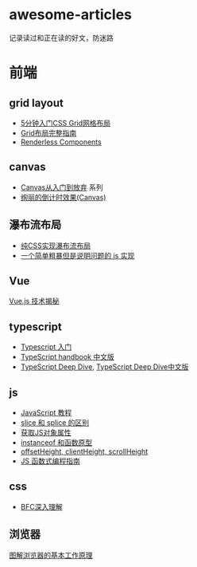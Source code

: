 # awesome-articles
记录读过和正在读的好文，防迷路

# 前端

## grid layout
* [5分钟入门CSS Grid网格布局](https://juejin.im/post/5a1ef019f265da432b4a963c)
* [Grid布局完整指南](https://juejin.im/post/5a603aa8f265da3e243b90b5)
* [Renderless Components](https://adamwathan.me/renderless-components-in-vuejs/)

## canvas
* [Canvas从入门到放弃](https://www.jianshu.com/p/22aad1799524) 系列
* [绚丽的倒计时效果(Canvas)](https://www.jianshu.com/p/b15260fff6bd)

## 瀑布流布局
* [纯CSS实现瀑布流布局](https://www.w3cplus.com/css/pure-css-create-masonry-layout.html)
* [一个简单粗暴但是说明问题的 js 实现](https://github.com/AmberYLopez-demos/demos/tree/master/demo6)

## Vue
[Vue.js 技术揭秘](https://ustbhuangyi.github.io/vue-analysis/)

## typescript
* [Typescript 入门](https://ts.xcatliu.com/)
* [TypeScript handbook 中文版](https://zhongsp.gitbooks.io/typescript-handbook)
* [TypeScript Deep Dive](https://basarat.gitbooks.io/typescript/content/?q=), [TypeScript Deep Dive中文版](https://jkchao.github.io/typescript-book-chinese/)

## js
* [JavaScript 教程](https://wangdoc.com/javascript/index.html)
* [slice 和 splice 的区别](https://github.com/muwenzi/Program-Blog/issues/83)
* [获取JS对象属性](https://xiaogliu.github.io/2017/08/06/get-js-object-properties/)
* [instanceof 和函数原型](http://www.xieluping.cn/2017/08/18/instanceof/)
* [offsetHeight, clientHeight, scrollHeight](https://stackoverflow.com/questions/22675126/what-is-offsetheight-clientheight-scrollheight/22675563)
* [JS 函数式编程指南](https://legacy.gitbook.com/book/llh911001/mostly-adequate-guide-chinese/details)

## css 
* [BFC深入理解](https://juejin.im/post/5909db2fda2f60005d2093db)

## 浏览器
[图解浏览器的基本工作原理](https://zhuanlan.zhihu.com/p/47407398)
